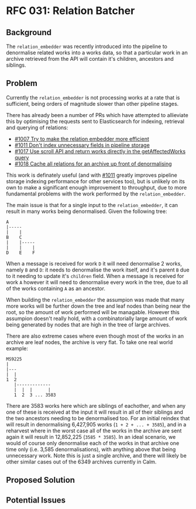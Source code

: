 # RFC 031: Relation Batcher

## Background

The `relation_embedder` was recently introduced into the pipeline to denormalise related works into a works data, so that a particular work in an archive retrieved from the API will contain it's children, ancestors and siblings.

## Problem

Currently the `relation_embedder` is not processing works at a rate that is sufficient, being orders of magnitude slower than other pipeline stages.

There has already been a number of PRs which have attempted to allieviate this by optimising the requests sent to Elasticsearch for indexing, retrieval and querying of relations:

* [#1007 Try to make the relation embedder more efficient](https://github.com/wellcomecollection/catalogue/pull/1007)
* [#1011 Don't index unnecessary fields in pipeline storage](https://github.com/wellcomecollection/catalogue/pull/1011)
* [#1017 Use scroll API and return works directly in the getAffectedWorks query](https://github.com/wellcomecollection/catalogue/pull/1017)
* [#1018 Cache all relations for an archive up front of denormalising](https://github.com/wellcomecollection/catalogue/pull/1018)

This work is definately useful (and with [#1011](https://github.com/wellcomecollection/catalogue/pull/1011) greatly improves pipeline storage indexing performance for other services too), but is unlikely on its own to make a significant enough improvement to throughput, due to more fundamental problems with the work performed by the `relation_embedder`.

The main issue is that for a single input to the `relation_embedder`, it can result in many works being denormalised. Given the following tree:

```
A
|-----
|    |
B    C
|    |-----
|    |    |
D    E    F
```

When a message is received for work `D` it will need denormalise 2 works, namely `B` and `D`: it needs to denormalise the work itself, and it's parent `B` due to it needing to update it's `children` field. When a message is received for work `A` however it will need to denormalise every work in the tree, due to all of the works containing `A` as an ancestor.

When building the `relation_embedder` the assumpion was made that many more works will be further down the tree and leaf nodes than being near the root, so the amount of work performed will be managable. However this assumpion doesn't really hold, with a combinatorially large amount of work being generated by nodes that are high in the tree of large archives.

There are also extreme cases where even though most of the works in an archive are leaf nodes, the archive is very flat. To take one real world example:

```
MS9225
|
|---
|  |
1  2
   |-------------
   |  |  |      |
   1  2  3 ... 3583
```

There are 3583 works here which are siblings of eachother, and when any one of these is received at the input it will result in all of their siblings and the two ancestors needing to be denormalised too. For an initial reindex that will result in denormalising 6,427,905 works (`1 + 2 + ... + 3585`), and in a reharvest where in the worst case all of the works in the archive are sent again it will result in 12,852,225 (`3585 * 3585`). In an ideal scenario, we would of course only denormalise each of the works in that archive one time only (i.e. 3,585 denormalisations), with anything above that being unnecessary work. Note this is just a single archive, and there will likely be other similar cases out of the 6349 archives currently in Calm.

## Proposed Solution

## Potential Issues

